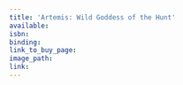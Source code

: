 ```yaml
---
title: 'Artemis: Wild Goddess of the Hunt'
available:
isbn:
binding:
link_to_buy_page:
image_path:
link:
---
```

